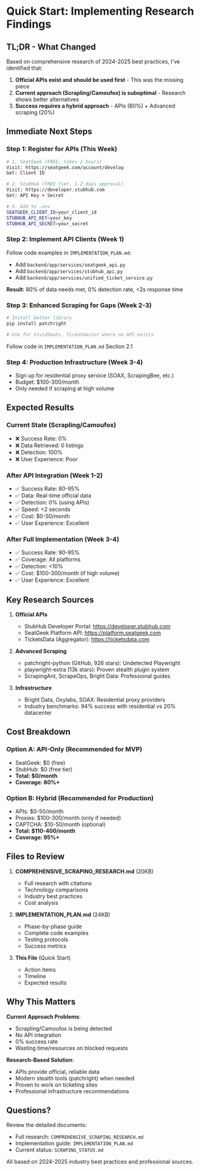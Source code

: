 # Quick Start: Implementing Research Findings

## TL;DR - What Changed

Based on comprehensive research of 2024-2025 best practices, I've identified that:

1. **Official APIs exist and should be used first** - This was the missing piece
2. **Current approach (Scrapling/Camoufox) is suboptimal** - Research shows better alternatives
3. **Success requires a hybrid approach** - APIs (80%) + Advanced scraping (20%)

## Immediate Next Steps

### Step 1: Register for APIs (This Week)
```bash
# 1. SeatGeek (FREE, takes 2 hours)
Visit: https://seatgeek.com/account/develop
Get: Client ID

# 2. StubHub (FREE tier, 1-2 days approval)
Visit: https://developer.stubhub.com
Get: API Key + Secret

# 3. Add to .env
SEATGEEK_CLIENT_ID=your_client_id
STUBHUB_API_KEY=your_key
STUBHUB_API_SECRET=your_secret
```

### Step 2: Implement API Clients (Week 1)
Follow code examples in `IMPLEMENTATION_PLAN.md`:
- Add `backend/app/services/seatgeek_api.py`
- Add `backend/app/services/stubhub_api.py`
- Add `backend/app/services/unified_ticket_service.py`

**Result**: 80% of data needs met, 0% detection rate, <2s response time

### Step 3: Enhanced Scraping for Gaps (Week 2-3)
```bash
# Install better library
pip install patchright

# Use for VividSeats, Ticketmaster where no API exists
```

Follow code in `IMPLEMENTATION_PLAN.md` Section 2.1

### Step 4: Production Infrastructure (Week 3-4)
- Sign up for residential proxy service (SOAX, ScrapingBee, etc.)
- Budget: $100-300/month
- Only needed if scraping at high volume

## Expected Results

### Current State (Scrapling/Camoufox)
- ❌ Success Rate: 0%
- ❌ Data Retrieved: 0 listings
- ❌ Detection: 100%
- ❌ User Experience: Poor

### After API Integration (Week 1-2)
- ✅ Success Rate: 80-95%
- ✅ Data: Real-time official data
- ✅ Detection: 0% (using APIs)
- ✅ Speed: <2 seconds
- ✅ Cost: $0-50/month
- ✅ User Experience: Excellent

### After Full Implementation (Week 3-4)
- ✅ Success Rate: 90-95%
- ✅ Coverage: All platforms
- ✅ Detection: <10%
- ✅ Cost: $100-300/month (if high volume)
- ✅ User Experience: Excellent

## Key Research Sources

1. **Official APIs**
   - StubHub Developer Portal: https://developer.stubhub.com
   - SeatGeek Platform API: https://platform.seatgeek.com
   - TicketsData (Aggregator): https://ticketsdata.com

2. **Advanced Scraping**
   - patchright-python (GitHub, 926 stars): Undetected Playwright
   - playwright-extra (13k stars): Proven stealth plugin system
   - ScrapingAnt, ScrapeOps, Bright Data: Professional guides

3. **Infrastructure**
   - Bright Data, Oxylabs, SOAX: Residential proxy providers
   - Industry benchmarks: 94% success with residential vs 20% datacenter

## Cost Breakdown

### Option A: API-Only (Recommended for MVP)
- SeatGeek: $0 (free)
- StubHub: $0 (free tier)
- **Total: $0/month**
- **Coverage: 80%+**

### Option B: Hybrid (Recommended for Production)
- APIs: $0-50/month
- Proxies: $100-300/month (only if needed)
- CAPTCHA: $10-50/month (optional)
- **Total: $110-400/month**
- **Coverage: 95%+**

## Files to Review

1. **COMPREHENSIVE_SCRAPING_RESEARCH.md** (20KB)
   - Full research with citations
   - Technology comparisons
   - Industry best practices
   - Cost analysis

2. **IMPLEMENTATION_PLAN.md** (24KB)
   - Phase-by-phase guide
   - Complete code examples
   - Testing protocols
   - Success metrics

3. **This File** (Quick Start)
   - Action items
   - Timeline
   - Expected results

## Why This Matters

**Current Approach Problems**:
- Scrapling/Camoufox is being detected
- No API integration
- 0% success rate
- Wasting time/resources on blocked requests

**Research-Based Solution**:
- APIs provide official, reliable data
- Modern stealth tools (patchright) when needed
- Proven to work on ticketing sites
- Professional infrastructure recommendations

## Questions?

Review the detailed documents:
- Full research: `COMPREHENSIVE_SCRAPING_RESEARCH.md`
- Implementation guide: `IMPLEMENTATION_PLAN.md`
- Current status: `SCRAPING_STATUS.md`

All based on 2024-2025 industry best practices and professional sources.
